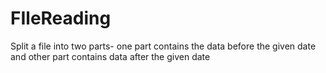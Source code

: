 # FIleReading
Split a file into two parts- one part contains the data before the given date and other part contains data after the given date
